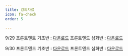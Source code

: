 ```yaml
---
title: 강의자료
icon: fa-check
order: 5

---
```

9/29
프론트엔트 기초반 : [다운로드]()
프론트엔드 심화반 : [다운로드]()

9/30
프론트엔드 기초반 : [다운로드]()
프론트엔드 심화반 : [다운로드]()